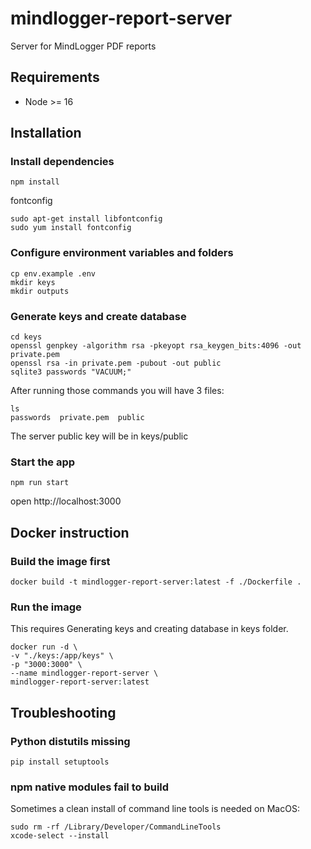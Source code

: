 # mindlogger-report-server
Server for MindLogger PDF reports

## Requirements
- Node >= 16

## Installation

### Install dependencies
```
npm install
```
fontconfig
```
sudo apt-get install libfontconfig
sudo yum install fontconfig
```

### Configure environment variables and folders
```
cp env.example .env
mkdir keys
mkdir outputs
```

### Generate keys and create database
```
cd keys
openssl genpkey -algorithm rsa -pkeyopt rsa_keygen_bits:4096 -out private.pem
openssl rsa -in private.pem -pubout -out public
sqlite3 passwords "VACUUM;"
```
After running those commands you will have 3 files:
```
ls
passwords  private.pem	public
```
The server public key will be in keys/public

### Start the app
```
npm run start
```
open http://localhost:3000

## Docker instruction

### Build the image first
```
docker build -t mindlogger-report-server:latest -f ./Dockerfile .
```

### Run the image
This requires Generating keys and creating database in keys folder.
```
docker run -d \
-v "./keys:/app/keys" \
-p "3000:3000" \
--name mindlogger-report-server \
mindlogger-report-server:latest
```

## Troubleshooting

### Python distutils missing

```shell
pip install setuptools
```

### npm native modules fail to build
Sometimes a clean install of command line tools is needed on MacOS:
```shell
sudo rm -rf /Library/Developer/CommandLineTools
xcode-select --install
```